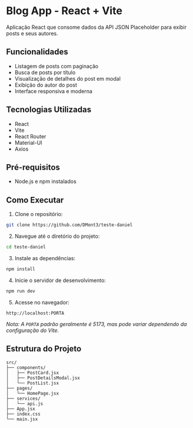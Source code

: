 # Blog App - React + Vite

Aplicação React que consome dados da API JSON Placeholder para exibir posts e seus autores.

## Funcionalidades

- Listagem de posts com paginação
- Busca de posts por título
- Visualização de detalhes do post em modal
- Exibição do autor do post
- Interface responsiva e moderna

## Tecnologias Utilizadas

- React
- Vite
- React Router
- Material-UI
- Axios

## Pré-requisitos

- Node.js e npm instalados

## Como Executar

1. Clone o repositório:
```bash
git clone https://github.com/DMont3/teste-daniel
```

2. Navegue até o diretório do projeto:
```bash
cd teste-daniel
```

3. Instale as dependências:
```bash
npm install
```

4. Inicie o servidor de desenvolvimento:
```bash
npm run dev
```

5. Acesse no navegador:
```
http://localhost:PORTA
```
   *Nota: A `PORTA` padrão geralmente é 5173, mas pode variar dependendo da configuração do Vite.*

## Estrutura do Projeto

```
src/
├── components/
│   ├── PostCard.jsx
│   ├── PostDetailsModal.jsx
│   └── PostList.jsx
├── pages/
│   └── HomePage.jsx
├── services/
│   └── api.js
├── App.jsx
├── index.css
└── main.jsx
```
